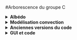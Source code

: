 #Arborescence du groupe C
<details>
<summary> <b>Albédo</b> </summary> 
  
Ce dossier regroupe plusieurs versions de modélisation de l’effet de l’albédo terrestre (par découpage terrestre ou par appel API de la NASA). 
</details>

<details>
<summary> <b>Modélisation convection</b> </summary>
  
Contient les codes principaux de simulation de la convection atmosphérique. Ces fichiers implémentent la loi de Newton pour modéliser les échanges thermiques entre le sol (nuit/jour) et des blocs d’air se déplaçant à vitesse constante. 
</details>

<details>
<summary> <b>Anciennes versions du code</b> </summary>
  
Ce dossier contient les anciennes versions du code principal.
</details>

<details>
<summary> <b>GUI et code</b> </summary>
  
Ce dossier contient l’interface graphique (GUI) ainsi que le code complet du projet.
</details>
